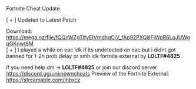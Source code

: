 Fortnite Cheat Update
                                                                                                                                                                         
[ + ] Updated to Latest Patch                                                                                                                                                                                                                                                                                                                       

Download: https://mega.nz/file/fQQnWZgT#vEIVmdhqCiV_fAp92PXQijlFjWpR6LoJUWgqGKnwt8M                                                                                     
[ + ] I played a while on eac idk if its undetected on eac but i didnt got banned for 1-2h prob delay or smh idk
fortnite external by **LOLTF#4825**

if you need help dm -> **LOLTF#4825** or join our discord server https://discord.gg/unknowncheats                                                                                                                                                                                                                                                                                                                                                                                                                        Preview of the Fortnite External: https://streamable.com/ihbxcz
